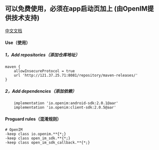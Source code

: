 ## 可以免费使用，必须在app启动页加上 (由OpenIM提供技术支持)

[中文文档](README.zh-cn.md)

#### Use（使用）

##### 1，Add repositories（添加仓库地址）

```
maven {
    allowInsecureProtocol = true
    url 'http://121.37.25.71:8081/repository/maven-releases/'
}
```

##### 2，Add dependencies（添加依赖）

```
    implementation 'io.openim:android-sdk:2.0.1@aar'
    implementation 'io.openim:client-sdk:2.0.5@aar'
```

#### Proguard rules（混淆规则）
```
# OpenIM
-keep class io.openim.**{*;}
-keep class open_im_sdk.**{*;}
-keep class open_im_sdk_callback.**{*;}
```
